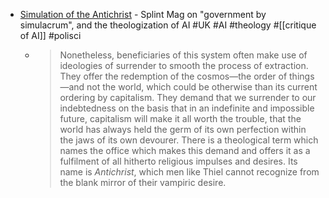 - [Simulation of the Antichrist](https://splintermag.com/Simulation-of-the-Antichrist) - Splint Mag on "government by simulacrum", and the theologization of AI #UK #AI #theology #[[critique of AI]] #polisci
	- > Nonetheless, beneficiaries of this system often make use of ideologies of surrender to smooth the process of extraction. They offer the redemption of the cosmos—the order of things—and not the world, which could be otherwise than its current ordering by capitalism. They demand that we surrender to our indebtedness on the basis that in an indefinite and impossible future, capitalism will make it all worth the trouble, that the world has always held the germ of its own perfection within the jaws of its own devourer. There is a theological term which names the office which makes this demand and offers it as a fulfilment of all hitherto religious impulses and desires. Its name is *Antichrist*, which men like Thiel cannot recognize from the blank mirror of their vampiric desire.